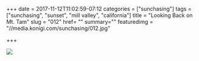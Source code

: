 +++
date = 2017-11-12T11:02:59-07:12
categories = ["sunchasing"]
tags = ["sunchasing", "sunset", "mill valley", "california"]
title = "Looking Back on Mt. Tam"
slug = "012"
href= ""
summary=""
featuredimg = "//media.konigi.com/sunchasing/012.jpg"

+++

<img src="//media.konigi.com/sunchasing/012.jpg" />
